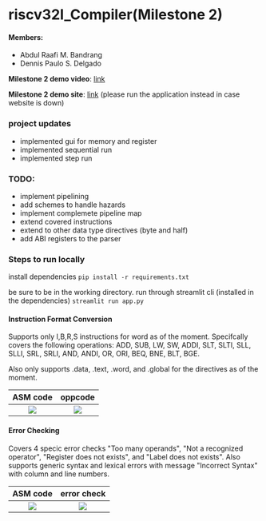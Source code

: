# riscv32I_Compiler(Milestone 2)
#### Members:
- Abdul Raafi M. Bandrang
- Dennis Paulo S. Delgado

**Milestone 2 demo video**: [link](https://youtu.be/lBhajLnlru8)

**Milestone 2 demo site**: [link](https://riscv32icompiler-7zjnzcyvmxep4zimrtq9sn.streamlit.app/) (please run the application instead in case website is down)

### project updates
- implemented gui for memory and register
- implemented sequential run
- implemented step run

### TODO:
- implement pipelining
- add schemes to handle hazards
- implement complemete pipeline map
- extend covered instructions
- extend to other data type directives (byte and half)
- add ABI registers to the parser

### Steps to run locally
install dependencies
```pip install -r requirements.txt```

be sure to be in the working directory. 
run through streamlit cli (installed in the dependencies)
```streamlit run app.py```

#### Instruction Format Conversion
Supports only I,B,R,S instructions for word as of the moment. Specifcally covers the following operations: ADD, SUB, LW, SW, ADDI, SLT, SLTI, SLL, SLLI, SRL, SRLI, AND, ANDI, OR, ORI, BEQ, BNE, BLT, BGE.

Also only supports .data, .text, .word, and .global for the directives as of the moment.


ASM code             |  oppcode
:-------------------------:|:-------------------------:
![](images/asmopp.png)  |  ![](images/oppcode.png)


#### Error Checking
Covers 4 specic error checks "Too many operands", "Not a recognized operator", "Register does not exists", and "Label does not exists". Also supports generic syntax and lexical errors with message "Incorrect Syntax" with column and line numbers.

ASM code             |  error check
:-------------------------:|:-------------------------:
![](images/errorasm.png)  |  ![](images/errorcheck.png)